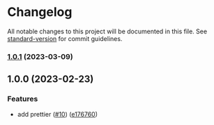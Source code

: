 # Changelog

All notable changes to this project will be documented in this file. See [standard-version](https://github.com/conventional-changelog/standard-version) for commit guidelines.

### [1.0.1](https://github.com/OperationMonkey/common-core-js/compare/prettier-config-core/v1.0.0...prettier-config-core/v1.0.1) (2023-03-09)

## 1.0.0 (2023-02-23)

### Features

- add prettier ([#10](https://github.com/OperationMonkey/common-core-js/issues/10)) ([e176760](https://github.com/OperationMonkey/common-core-js/commit/e1767608c26c72da98edbef949c1b7bafe72f23c))

